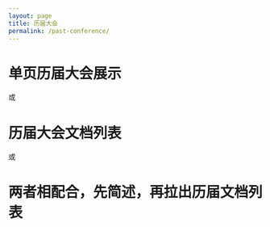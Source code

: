 ```yaml
---
layout: page
title: 历届大会
permalink: /past-conference/
---
```


# 单页历届大会展示
或
# 历届大会文档列表
或
# 两者相配合，先简述，再拉出历届文档列表